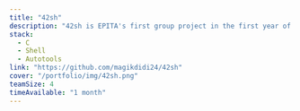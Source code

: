 ```yaml
---
title: "42sh"
description: "42sh is EPITA's first group project in the first year of the engineering program, implemented in C"
stack:
  - C
  - Shell
  - Autotools
link: "https://github.com/magikdidi24/42sh"
cover: "/portfolio/img/42sh.png"
teamSize: 4
timeAvailable: "1 month"
---
```

